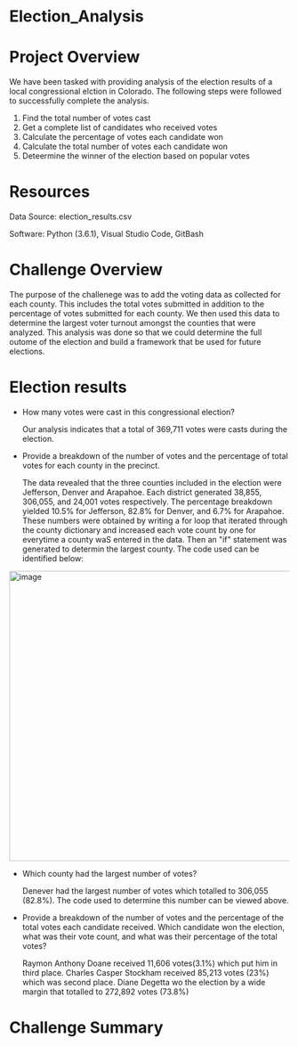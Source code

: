 # Election_Analysis

# Project Overview
We have been tasked with providing analysis of the election results of a local congressional elction in Colorado. The following steps were followed to successfully complete the analysis.

1. Find the total number of votes cast
2. Get a complete list of candidates who received votes
3. Calculate the percentage of votes each candidate won
4. Calculate the total number of votes each candidate won
5. Deteermine the winner of the election based on popular votes

# Resources
Data Source: election_results.csv

Software: Python (3.6.1), Visual Studio Code, GitBash

# Challenge Overview
The purpose of the challenege was to add the voting data as collected for each county. This includes the total votes submitted in addition to the percentage of votes submitted for each county. We then used this data to determine the largest voter turnout amongst the counties that were analyzed. This analysis was done so that we could determine the full outome of the election and build a framework that be used for future elections.

# Election results
- How many votes were cast in this congressional election?
  
  Our analysis indicates that a total of 369,711 votes were casts during the election.  

- Provide a breakdown of the number of votes and the percentage of total votes for each county in the precinct.

  The data revealed that the three counties included in the election were Jefferson, Denver and Arapahoe. Each district generated 38,855, 306,055, and 24,001 votes   respectively. The percentage breakdown yielded 10.5% for Jefferson, 82.8% for Denver, and 6.7% for Arapahoe. These numbers were obtained by writing a for loop   that iterated through the county dictionary and increased each vote count by one for everytime a county waS entered in the data. Then an "if" statement was generated to determin the largest county. The code used can be identified below:
<img width="521" alt="image" src="https://user-images.githubusercontent.com/107585908/177059407-f6b07734-241b-48e2-9128-54cb820f0c8f.png">
 
- Which county had the largest number of votes?
  
  Denever had the largest number of votes which totalled to 306,055 (82.8%). The code used to determine this number can be viewed above.
  
- Provide a breakdown of the number of votes and the percentage of the total votes each candidate received. Which candidate won the election, what was their vote     count, and what was their percentage of the total votes?

  Raymon Anthony Doane received 11,606 votes(3.1%) which put him in third place. Charles Casper Stockham received 85,213 votes (23%) which was second place. Diane Degetta wo the election by  a wide  margin that totalled to 272,892 votes (73.8%)

# Challenge Summary

